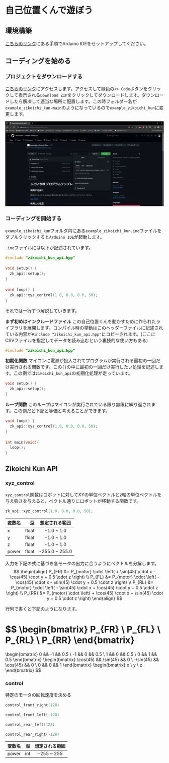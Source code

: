 # 自己位置くんで遊ぼう

## 環境構築
[こちらのリンク](https://hakoroboken.github.io/hakorobowiki/software/setup_env/arduino_for_esp/)にある手順でArduino IDEをセットアップしてください。

## コーディングを始める

### プロジェクトをダウンロードする

[こちらのリンク](https://github.com/hakoroboken/example_zikoichi_kun)にアクセスします。アクセスして緑色の`<> Code`ボタンをクリックして表示される`Download ZIP`をクリックしてダウンロードします。ダウンロードしたら解凍して適当な場所に配置します。この時フォルダー名が`example_zikoichi_kun-main`のようになっているので`example_zikoichi_kun`に変更します。

![image](./img/github.png)

### コーディングを開始する

`example_zikoichi_kun`フォルダ内にある`example_zikoichi_kun.ino`ファイルをダブルクリックすると`Arduino IDE`が起動します。

`.ino`ファイルには以下が記述されています。

```C++
#include "zikoichi_kun_api.hpp"

void setup() {
  zk_api::setup();
}

void loop() {
  zk_api::xyz_control(1.0, 0.0, 0.0, 50);
}
```

それでは一行ずつ解説していきます。


**まず初めはインクルードファイル**
この自己位置くんを動かすために作られたライブラリを展開します。コンパイル時の挙動はこのヘッダーファイルに記述されている内容が`#include "zikoichi_kun_api.hpp"`にコピーされます。(ここにCSVファイルを指定してデータを読み込むという裏技的な使い方もある)

```C++
#include "zikoichi_kun_api.hpp"
```

**初期化関数**
マイコンに電源が投入されてプログラムが実行される最初の一回だけ実行される関数です。この`{}`の中に最初の一回だけ実行したい処理を記述します。この例では`zikoichi_kun_api`の初期化処理が走っています。
```C++
void setup() {
  zk_api::setup();
}
```

**ループ関数**
このループはマイコンが実行されている限り無限に繰り返されます。この例だと下記と等価と考えることができます。

```C++
void loop() {
  zk_api::xyz_control(1.0, 0.0, 0.0, 50);
}

int main(void){
  loop();
}
```

## Zikoichi Kun API

### xyz_control

`xyz_control`関数はロボットに対してXYの単位ベクトルとz軸の単位ベクトルを与え強さを与えると、ベクトル通りにロボットが移動する関数です。

```C++
zk_api::xyz_control(1.0, 0.0, 0.0, 50);
```

| 変数名 | 型 | 想定される範囲 |
|:-----------|------------:|:------------:|
| x       | float        | -1.0 ~ 1.0         |
| y       | float        | -1.0 ~ 1.0         |
| z       | float        | -1.0 ~ 1.0         |
| power   | float        | -255.0 ~ 255.0     |

入力を下記の式に基づき各モータの出力に合うようにベクトルを分解します。
$$
\begin{align}
    P_{FR} &= P_{motor} \cdot \left( + \sin(45) \cdot x - \cos(45) \cdot y + 0.5 \cdot z \right) \\
    P_{FL} &= P_{motor} \cdot \left( - \cos(45) \cdot x - \sin(45) \cdot y + 0.5 \cdot z \right) \\
    P_{RL} &= P_{motor} \cdot \left( - \sin(45) \cdot x + \cos(45) \cdot y + 0.5 \cdot z \right) \\
    P_{RR} &= P_{motor} \cdot \left( + \cos(45) \cdot x + \sin(45) \cdot y + 0.5 \cdot z \right)
\end{align}
$$

行列で書くと下記のようになります。

$$
\begin{bmatrix}
    P_{FR} \\
    P_{FL} \\
    P_{RL} \\
    P_{RR}
\end{bmatrix}
= 
\begin{bmatrix}
    0 &&  -1 && 0.5 \\
    -1 &&  0 && 0.5 \\
    1 &&  0 && 0.5 \\
    0 &&  1 && 0.5 
\end{bmatrix}
\begin{bmatrix}
    \cos(45) &&  \sin(45) && 0 \\
    -\sin(45) &&  \cos(45) && 0 \\
    0 && 0 && 1
\end{bmatrix}
\begin{bmatrix}
    x \\
    y \\
    z
\end{bmatrix}
$$

### control

特定のモータの回転速度を決める

```C++
control_front_right(128)
```
```C++
control_front_left(-128)
```
```C++
control_rear_left(128)
```
```C++
control_rear_right(-128)
```

| 変数名 | 型 | 想定される範囲 |
|:-----------|------------:|:------------:|
| power   | int        | -255 ~ 255    |
